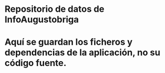 # Repositorio de datos de InfoAugustobriga
# Aquí se guardan los ficheros y dependencias de la aplicación, no su código fuente.
